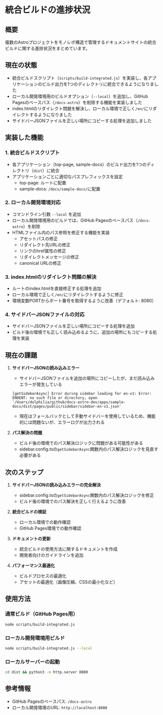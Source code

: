 # 統合ビルドの進捗状況

## 概要

複数のAstroプロジェクトをモノレポ構造で管理するドキュメントサイトの統合ビルドに関する進捗状況をまとめています。

## 現在の状態

- 統合ビルドスクリプト（`scripts/build-integrated.js`）を実装し、各アプリケーションのビルド出力を1つのディレクトリに統合できるようになりました
- ローカル開発環境用のビルドオプション（`--local`）を追加し、GitHub Pagesのベースパス（`/docs-astro`）を削除する機能を実装しました
- index.htmlのリダイレクト問題を解決し、ローカル環境で正しく`/en/`にリダイレクトするようになりました
- サイドバーJSONファイルを正しい場所にコピーする処理を追加しました

## 実装した機能

### 1. 統合ビルドスクリプト

- 各アプリケーション（top-page, sample-docs）のビルド出力を1つのディレクトリ（`dist`）に統合
- アプリケーションごとに適切なパスプレフィックスを設定
  - top-page: ルートに配置
  - sample-docs: `/docs/sample-docs/`に配置

### 2. ローカル開発環境対応

- コマンドライン引数 `--local` を追加
- ローカル開発環境用のビルドでは、GitHub Pagesのベースパス（`/docs-astro`）を削除
- HTMLファイル内のパス参照を修正する機能を実装
  - アセットパスの修正
  - リダイレクト先URLの修正
  - リンクのhref属性の修正
  - リダイレクトメッセージの修正
  - canonical URLの修正

### 3. index.htmlのリダイレクト問題の解決

- ルートのindex.htmlを直接修正する処理を追加
- ローカル環境で正しく`/en/`にリダイレクトするように修正
- 環境変数PORTからポート番号を取得するように改善（デフォルト: 8080）

### 4. サイドバーJSONファイルの対応

- サイドバーJSONファイルを正しい場所にコピーする処理を追加
- ビルド後の環境でも正しく読み込めるように、追加の場所にもコピーする処理を実装

## 現在の課題

1. **サイドバーJSONの読み込みエラー**
   - サイドバーJSONファイルを追加の場所にコピーしたが、まだ読み込みエラーが発生している
   ```
   [getSidebarAsync] Error during sidebar loading for en-v1: Error: ENOENT: no such file or directory, open '/Users/dolphilia/github/docs-astro-dev/apps/sample-docs/dist/pages/public/sidebar/sidebar-en-v1.json'
   ```
   - 現在はフォールバックとして手動サイドバーを使用しているため、機能的には問題ないが、エラーログが出力される

2. **パス解決の問題**
   - ビルド後の環境でのパス解決ロジックに問題がある可能性がある
   - sidebar.config.tsの`getSidebarAsync`関数内のパス解決ロジックを見直す必要がある

## 次のステップ

1. **サイドバーJSONの読み込みエラーの完全解決**
   - sidebar.config.tsの`getSidebarAsync`関数内のパス解決ロジックを修正
   - ビルド後の環境でのパス解決を正しく行えるように改善

2. **統合ビルドの検証**
   - ローカル環境での動作確認
   - GitHub Pages環境での動作確認

3. **ドキュメントの更新**
   - 統合ビルドの使用方法に関するドキュメントを作成
   - 開発者向けのガイドラインを追加

4. **パフォーマンス最適化**
   - ビルドプロセスの最適化
   - アセットの最適化（画像圧縮、CSSの最小化など）

## 使用方法

### 通常ビルド（GitHub Pages用）

```bash
node scripts/build-integrated.js
```

### ローカル開発環境用ビルド

```bash
node scripts/build-integrated.js --local
```

### ローカルサーバーの起動

```bash
cd dist && python3 -m http.server 8080
```

## 参考情報

- GitHub Pagesのベースパス: `/docs-astro`
- ローカル開発環境のURL: `http://localhost:8080`
